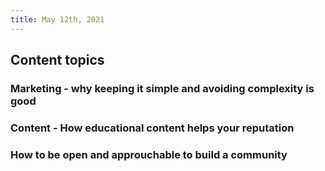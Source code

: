 ```yaml
---
title: May 12th, 2021
---
```


## Content topics
### Marketing - why keeping it simple and avoiding complexity is good
### Content - How educational content helps your reputation
### How to be open and approuchable to build a community
